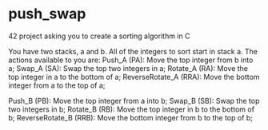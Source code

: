 # push_swap
 42 project asking you to create a sorting algorithm in C

You have two stacks, a and b.
All of the integers to sort start in stack a.
The actions available to you are:
Push_A (PA): Move the top integer from b into a;
Swap_A (SA): Swap the top two integers in a;
Rotate_A (RA): Move the top integer in a to the bottom of a;
ReverseRotate_A (RRA): Move the bottom integer from a to the top of a;

Push_B (PB): Move the top integer from a into b;
Swap_B (SB): Swap the top two integers in b;
Rotate_B (RB): Move the top integer in b to the bottom of b;
ReverseRotate_B (RRB): Move the bottom integer from b to the top of b;

